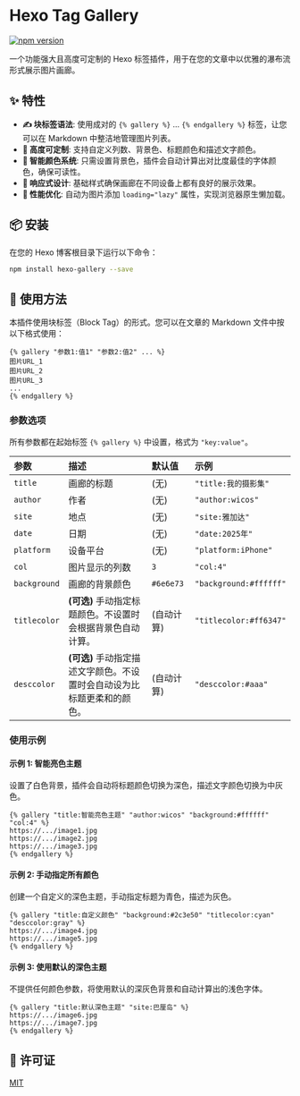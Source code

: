 # Hexo Tag Gallery

[![npm version](https://img.shields.io/npm/v/hexo-gallery.svg)](https://www.npmjs.com/package/hexo-gallery)

一个功能强大且高度可定制的 Hexo 标签插件，用于在您的文章中以优雅的瀑布流形式展示图片画廊。

## ✨ 特性

- **✍️ 块标签语法**: 使用成对的 `{% gallery %}` ... `{% endgallery %}` 标签，让您可以在 Markdown 中整洁地管理图片列表。
- **🎨 高度可定制**: 支持自定义列数、背景色、标题颜色和描述文字颜色。
- **🧠 智能颜色系统**: 只需设置背景色，插件会自动计算出对比度最佳的字体颜色，确保可读性。
- **📱 响应式设计**: 基础样式确保画廊在不同设备上都有良好的展示效果。
- **🚀 性能优化**: 自动为图片添加 `loading="lazy"` 属性，实现浏览器原生懒加载。

## 📦 安装

在您的 Hexo 博客根目录下运行以下命令：

```bash
npm install hexo-gallery --save
```

## 🚀 使用方法

本插件使用块标签（Block Tag）的形式。您可以在文章的 Markdown 文件中按以下格式使用：

```
{% gallery "参数1:值1" "参数2:值2" ... %}
图片URL_1
图片URL_2
图片URL_3
...
{% endgallery %}
```

### 参数选项

所有参数都在起始标签 `{% gallery %}` 中设置，格式为 `"key:value"`。

| 参数       | 描述                                                           | 默认值      | 示例                   |
| :--------- | :------------------------------------------------------------- | :---------- | :--------------------- |
| `title`    | 画廊的标题                                                     | (无)        | `"title:我的摄影集"`   |
| `author`   | 作者                                                           | (无)        | `"author:wicos"`       |
| `site`     | 地点                                                           | (无)        | `"site:雅加达"`        |
| `date`     | 日期                                                           | (无)        | `"date:2025年"`        |
| `platform` | 设备平台                                                       | (无)        | `"platform:iPhone"`    |
| `col`      | 图片显示的列数                                                 | `3`         | `"col:4"`              |
| `background` | 画廊的背景颜色                                                 | `#6e6e73`   | `"background:#ffffff"` |
| `titlecolor` | **(可选)** 手动指定标题颜色。不设置时会根据背景色自动计算。     | (自动计算)  | `"titlecolor:#ff6347"` |
| `desccolor`  | **(可选)** 手动指定描述文字颜色。不设置时会自动设为比标题更柔和的颜色。 | (自动计算)  | `"desccolor:#aaa"`      |

### 使用示例

#### 示例 1: 智能亮色主题

设置了白色背景，插件会自动将标题颜色切换为深色，描述文字颜色切换为中灰色。

```
{% gallery "title:智能亮色主题" "author:wicos" "background:#ffffff" "col:4" %}
https://.../image1.jpg
https://.../image2.jpg
https://.../image3.jpg
{% endgallery %}
```

#### 示例 2: 手动指定所有颜色

创建一个自定义的深色主题，手动指定标题为青色，描述为灰色。

```
{% gallery "title:自定义颜色" "background:#2c3e50" "titlecolor:cyan" "desccolor:gray" %}
https://.../image4.jpg
https://.../image5.jpg
{% endgallery %}
```

#### 示例 3: 使用默认的深色主题

不提供任何颜色参数，将使用默认的深灰色背景和自动计算出的浅色字体。

```
{% gallery "title:默认深色主题" "site:巴厘岛" %}
https://.../image6.jpg
https://.../image7.jpg
{% endgallery %}
```

## 📄 许可证

[MIT](LICENSE)

